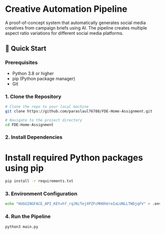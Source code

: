 # Creative Automation Pipeline

A proof-of-concept system that automatically generates social media creatives from campaign briefs using AI. The pipeline creates multiple aspect ratio variations for different social media platforms.

## 🚀 Quick Start

### Prerequisites
- Python 3.8 or higher
- pip (Python package manager)
- Git

### 1. Clone the Repository

```bash
# Clone the repo to your local machine
git clone https://github.com/paraslaul76788/FDE-Home-Assignment.git

# Navigate to the project directory
cd FDE-Home-Assignment
```

### 2. Install Dependencies

# Install required Python packages using pip
```bash
pip install -r requirements.txt
```

### 3. Environment Configuration

```bash
echo "HUGGINGFACE_API_KEY=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" > .env
```

### 4. Run the Pipeline

```bash
python3 main.py
```

